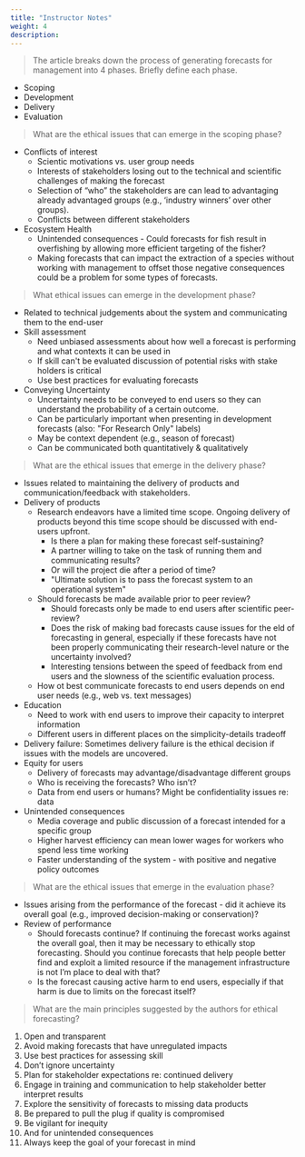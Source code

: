```yaml
---
title: "Instructor Notes"
weight: 4
description:
---
```


> The article breaks down the process of generating forecasts for management into 4 phases. Briefly define each phase.

* Scoping
* Development
* Delivery
* Evaluation

> What are the ethical issues that can emerge in the scoping phase?

* Conflicts of interest
  * Scientic motivations vs. user group needs
  * Interests of stakeholders losing out to the technical and scientific challenges of making the forecast
  * Selection of “who” the stakeholders are can lead to advantaging already advantaged groups (e.g., ‘industry winners’ over other groups).
  * Conflicts between different stakeholders
* Ecosystem Health
  * Unintended consequences - Could forecasts for fish result in overfishing by allowing more efficient targeting of the fisher? 
  * Making forecasts that can impact the extraction of a species without working with management to offset those negative consequences could be a problem for some types of forecasts.

> What ethical issues can emerge in the development phase?

* Related to technical judgements about the system and communicating them to the end-user
* Skill assessment
  * Need unbiased assessments about how well a forecast is performing and what contexts it can be used in
  * If skill can't be evaluated discussion of potential risks with stake holders is critical
  * Use best practices for evaluating forecasts
* Conveying Uncertainty
  * Uncertainty needs to be conveyed to end users so they can understand the probability of a certain outcome.
  * Can be particularly important when presenting in development forecasts (also: "For Research Only" labels)
  * May be context dependent (e.g., season of forecast)
  * Can be communicated both quantitatively & qualitatively

> What are the ethical issues that emerge in the delivery phase?

* Issues related to maintaining the delivery of products and communication/feedback with stakeholders.
* Delivery of products
  * Research endeavors have a limited time scope. Ongoing delivery of products beyond this time scope should be discussed with end-users upfront.
    * Is there a plan for making these forecast self-sustaining?
    * A partner willing to take on the task of running them and communicating results?
    * Or will the project die after a period of time?
    * "Ultimate solution is to pass the forecast system to an operational system"
  * Should forecasts be made available prior to peer review?
    * Should forecasts only be made to end users after scientific peer-review?
    * Does the risk of making bad forecasts cause issues for the eld of forecasting in general, especially if these forecasts have not been properly communicating their research-level nature or the uncertainty involved?
    * Interesting tensions between the speed of feedback from end users and the slowness of the scientific evaluation process.
  * How ot best communicate forecasts to end users depends on end user needs (e.g., web vs. text messages)
* Education
  * Need to work with end users to improve their capacity to interpret information
  * Different users in different places on the simplicity-details tradeoff
* Delivery failure: Sometimes delivery failure is the ethical decision if issues with the models are uncovered.
* Equity for users
  * Delivery of forecasts may advantage/disadvantage different groups
  * Who is receiving the forecasts? Who isn’t?
  * Data from end users or humans? Might be confidentiality issues re: data
* Unintended consequences
  * Media coverage and public discussion of a forecast intended for a specific group
  * Higher harvest efficiency can mean lower wages for workers who spend less time working
  * Faster understanding of the system - with positive and negative policy outcomes

> What are the ethical issues that emerge in the evaluation phase?

* Issues arising from the performance of the forecast - did it achieve its overall goal (e.g., improved decision-making or conservation)?
* Review of performance
  * Should forecasts continue? If continuing the forecast works against the overall goal, then it may be necessary to ethically stop forecasting. Should you continue forecasts that help people better find and exploit a limited resource if the management infrastructure is not I’m place to deal with that?
  * Is the forecast causing active harm to end users, especially if that harm is due to limits on the forecast itself?

> What are the main principles suggested by the authors for ethical forecasting?

1. Open and transparent
2. Avoid making forecasts that have unregulated impacts
3. Use best practices for assessing skill
4. Don’t ignore uncertainty
5. Plan for stakeholder expectations re: continued delivery
6. Engage in training and communication to help stakeholder better interpret results
7. Explore the sensitivity of forecasts to missing data products
8. Be prepared to pull the plug if quality is compromised
9. Be vigilant for inequity
10. And for unintended consequences
11. Always keep the goal of your forecast in mind